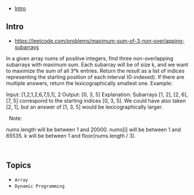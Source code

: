 - [Intro](#intro)

## Intro

- https://leetcode.com/problems/maximum-sum-of-3-non-overlapping-subarrays

In a given array nums of positive integers, find three non-overlapping subarrays with maximum sum.
Each subarray will be of size k, and we want to maximize the sum of all 3*k entries.
Return the result as a list of indices representing the starting position of each interval (0-indexed). If there are multiple answers, return the lexicographically smallest one.
Example:

Input: [1,2,1,2,6,7,5,1], 2
Output: [0, 3, 5]
Explanation: Subarrays [1, 2], [2, 6], [7, 5] correspond to the starting indices [0, 3, 5].
We could have also taken [2, 1], but an answer of [1, 3, 5] would be lexicographically larger.

 
Note:

nums.length will be between 1 and 20000.
nums[i] will be between 1 and 65535.
k will be between 1 and floor(nums.length / 3).

 


## Topics

- `Array`
- `Dynamic Programming`


